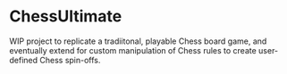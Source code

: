 # ChessUltimate
WIP project to replicate a tradiitonal, playable Chess board game, and eventually extend for custom manipulation of Chess rules to create user-defined Chess spin-offs.
